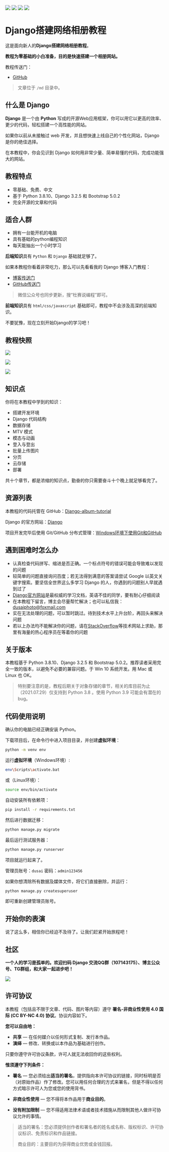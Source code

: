 [![](https://img.shields.io/badge/python-3.8.10-orange.svg)](https://www.python.org/downloads/release/python-370/)
[![](https://img.shields.io/badge/django-3.2.5-green.svg)](https://docs.djangoproject.com/en/2.1/releases/2.1/)
[![](https://img.shields.io/badge/bootstrap-5.0.2-blue.svg)](https://getbootstrap.com/docs/4.1/getting-started/introduction/)
[![](https://img.shields.io/badge/license-CC_BY_NC_4.0-000000.svg)](https://creativecommons.org/licenses/by-nc/4.0/)

# Django搭建网络相册教程

这是面向新人的**Django搭建网络相册教程**。

**教程为零基础的小白准备，目的是快速搭建一个相册网站。**

教程传送门：

- [GitHub](/md)

> 文章位于 `/md` 目录中。

## 什么是 Django

**Django** 是一个由 **Python** 写成的开源Web应用框架，你可以用它以更高的效率、更少的代码，轻松搭建一个高性能的网站。

如果你以前从未接触过 web 开发，并且想快速上线自己的个性化网站，Django 是你的绝佳选择。

在本教程中，你会见识到 Django 如何用非常少量、简单易懂的代码，完成功能强大的网站。

## 教程特点

- 零基础、免费、中文
- 基于 Python 3.8.10、Django 3.2.5 和 Bootstrap 5.0.2
- 完全开源的文章和代码

## 适合人群

- 拥有一台能开机的电脑
- 具有基础的python编程知识
- 每天能抽出一个小时学习

**后端知识**具有 `Python` 和 `Django` 基础就足够了。

如果本教程你看着非常吃力，那么可以先看看我的 Django 博客入门教程：

- [博客传送门](https://www.dusaiphoto.com/article/2/)
- [GitHub传送门](https://github.com/stacklens/django_blog_tutorial/tree/master/md)

> 微信公众号也同步更新，搜“杜赛说编程”即可。

**前端知识**具有 `html/css/javascript` 基础即可，教程中不会涉及高深的前端知识。

不要犹豫，现在立刻开始Django的学习吧！

## 教程快照

![](/media/repo/readme-1.gif)

![](/media/repo/readme-2.gif)

![](/media/repo/readme-3.gif)

## 知识点

你将在本教程中学到的知识：

- 搭建开发环境
- Django 代码结构
- 数据存储
- MTV 模式
- 模态与动画
- 登入与登出
- 批量上传图片
- 分页
- 云存储
- 部署

共十个章节，都是浓缩的知识点，勤奋的你只需要奋斗十个晚上就足够看完了。

## 资源列表

本教程的代码托管在 GitHub：[Django-album-tutorial](https://github.com/stacklens/django-album-tutorial)

Django 的官方网站：[Django](https://www.djangoproject.com/)

项目开发完毕后使用 Git/GitHub 分布式管理：[Windows环境下使用Git和GitHub](https://www.dusaiphoto.com/article/article-detail/13/)

## 遇到困难时怎么办

- 认真检查代码拼写、缩进是否正确。一个标点符号的错误可能会导致难以发现的问题
- 较简单的问题直接询问百度；若无法得到满意的答案请尝试 Google 以英文关键字搜索。要坚信全世界这么多学习 Django 的人，你遇到的问题别人早就遇到过了
- [Django官方网站](https://www.djangoproject.com/)是最权威的学习文档，英语不佳的同学，要有耐心仔细阅读
- 在本教程下留言，博主会尽量帮忙解决；也可以私信我：dusaiphoto@foxmail.com
- 实在无法处理的问题，可以暂时跳过。待到技术水平上升台阶，再回头来解决问题
- 若以上办法均不能解决你的问题，请在[StackOverflow](https://stackoverflow.com/)等技术网站上求助，那里有海量的热心程序员在等着你的问题

## 关于版本

本教程基于 Python 3.8.10、Django 3.2.5 和 Bootstrap 5.0.2。推荐读者采用完全一致的版本，以避免不必要的兼容问题。于 Win 10 系统开发。用 Mac 或 Linux 也 OK。

> 特别要注意的是，教程后期关于对象存储的章节，相关的库目前为止（2021.07.29）仅支持到 Python 3.8 。使用 Python 3.9 可能会有潜在的 bug。

## 代码使用说明

确认你的电脑已经正确安装 Python。

下载项目后，在命令行中进入项目目录，并创建**虚拟环境**：

```bash
python -m venv env
```

运行**虚拟环境**（Windows环境）:

```bash
env\Scripts\activate.bat
```

或（Linux环境）：

```bash
source env/bin/activate
```

自动安装所有依赖项：

```bash
pip install -r requirements.txt
```

然后进行数据迁移：

```bash
python manage.py migrate
```

最后运行测试服务器：

```bash
python manage.py runserver
```

项目就运行起来了。

管理员账号：`dusai`  密码：`admin123456`

如果你想清除所有数据及媒体文件，将它们直接删除，并运行：

```bash
python manage.py createsuperuser
```

即可重新创建管理员账号。

## 开始你的表演

说了这么多，相信你已经迫不及待了。让我们赶紧开始旅程吧！

## 社区

**一个人的学习是孤单的。欢迎扫码 Django 交流QQ群（107143175）、博主公众号、TG群组，和大家一起进步吧！**

![](https://blog.dusaiphoto.com/QR-0608.jpg)

## 许可协议

本教程（包括且不限于文章、代码、图片等内容）遵守 **署名-非商业性使用 4.0 国际 (CC BY-NC 4.0) 协议**。协议内容如下。

**您可以自由地：**

- **共享** — 在任何媒介以任何形式复制、发行本作品。
- **演绎** — 修改、转换或以本作品为基础进行创作。

只要你遵守许可协议条款，许可人就无法收回你的这些权利。

**惟须遵守下列条件：**

- **署名** — 您必须给出**适当的署名**，提供指向本许可协议的链接，同时标明是否（对原始作品）作了修改。您可以用任何合理的方式来署名，但是不得以任何方式暗示许可人为您或您的使用背书。
- **非商业性使用** — 您不得将本作品用于**商业目的**。

- **没有附加限制** — 您不得适用法律术语或者技术措施从而限制其他人做许可协议允许的事情。

> 适当的署名：您必须提供创作者和署名者的姓名或名称、版权标识、许可协议标识、免责标识和作品链接。
>
> 商业目的：主要目的为获得商业优势或金钱回报。